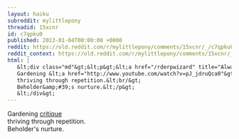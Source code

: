 ```yaml
---
layout: haiku
subreddit: mylittlepony
threadid: 15xcnr
id: c7qpku0
published: 2013-01-04T00:00:00 +0000
reddit: https://old.reddit.com/r/mylittlepony/comments/15xcnr/_/c7qpku0
reddit_context: https://old.reddit.com/r/mylittlepony/comments/15xcnr/_/c7qpku0?context=3
html: |
   &lt;div class="md"&gt;&lt;p&gt;&lt;a href="/rderpwizard" title="Always Relevant / Nothing Stupid Strange Or Lame / Paper Bag Princess"&gt;&lt;/a&gt;
   Gardening &lt;a href="http://www.youtube.com/watch?v=pJ_jdruQca0"&gt;critique&lt;/a&gt;&lt;br/&gt;
   thriving through repetition.&lt;br/&gt;
   Beholder&amp;#39;s nurture.&lt;/p&gt;
   &lt;/div&gt;
---
```


[](/rderpwizard "Always Relevant / Nothing Stupid Strange Or Lame / Paper Bag Princess")
Gardening [critique](http://www.youtube.com/watch?v=pJ_jdruQca0)  
thriving through repetition.  
Beholder's nurture.